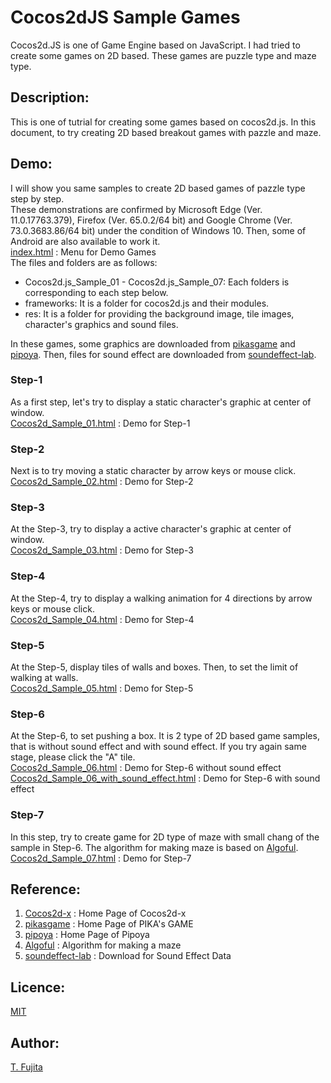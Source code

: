 # Cocos2dJS Sample Games
Cocos2d.JS is one of Game Engine based on JavaScript. I had tried to create some games on 2D based. These games are puzzle type and maze type.
## Description:
This is one of tutrial for creating some games based on cocos2d.js. In this document, to try creating 2D based breakout games with pazzle and maze. 
## Demo:
I will show you same samples to create 2D based games of pazzle type step by step.  
These demonstrations are confirmed by Microsoft Edge (Ver. 11.0.17763.379), Firefox (Ver. 65.0.2/64 bit) and Google Chrome (Ver. 73.0.3683.86/64 bit) under the condition of Windows 10. Then, some of Android are also available to work it.  
[index.html](https://to-fujita.github.io/Cocos2d_Sample_games/index.html) : Menu for Demo Games  
The files and folders are as follows:  
- Cocos2d.js_Sample_01 - Cocos2d.js_Sample_07: Each folders is corresponding to each step below.  
- frameworks: It is a folder for cocos2d.js and their modules.  
- res: It is a folder for providing the background image, tile images, character's graphics and sound files.    

In these games, some graphics are downloaded from  [pikasgame](https://dorapika.wixsite.com/pikasgame) and [pipoya](http://blog.pipoya.net/). Then, files for sound effect are downloaded from [soundeffect-lab](https://soundeffect-lab.info/).  
### Step-1
As a first step, let's try to display a static character's graphic at center of window.  
[Cocos2d_Sample_01.html](https://to-fujita.github.io/Cocos2d_Sample_games/Cocos2d_Sample_01.html) : Demo for Step-1
### Step-2
Next is to try moving a static character by arrow keys or mouse click.  
[Cocos2d_Sample_02.html](https://to-fujita.github.io/Cocos2d_Sample_games/Cocos2d_Sample_02.html) : Demo for Step-2
### Step-3
At the Step-3, try to display a active character's graphic at center of window.  
[Cocos2d_Sample_03.html](https://to-fujita.github.io/Cocos2d_Sample_games/Cocos2d_Sample_03.html) : Demo for Step-3
### Step-4
At the Step-4, try to display a walking animation for 4 directions by arrow keys or mouse click.  
[Cocos2d_Sample_04.html](https://to-fujita.github.io/Cocos2d_Sample_games/Cocos2d_Sample_04.html) : Demo for Step-4
### Step-5
At the Step-5, display tiles of walls and boxes. Then, to set the limit of walking at walls.  
[Cocos2d_Sample_05.html](https://to-fujita.github.io/Cocos2d_Sample_games/Cocos2d_Sample_05.html) : Demo for Step-5
### Step-6
At the Step-6, to set pushing a box. It is 2 type of 2D based game samples, that is without sound effect and with sound effect. If you try again same stage, please click the "A" tile.  
[Cocos2d_Sample_06.html](https://to-fujita.github.io/Cocos2d_Sample_games/Cocos2d_Sample_06.html) : Demo for Step-6 without sound effect  
[Cocos2d_Sample_06_with_sound_effect.html](https://to-fujita.github.io/Cocos2d_Sample_games/Cocos2d_Sample_06_with_sound_effect.html) : Demo for Step-6 with sound effect
### Step-7
In this step, try to create game for 2D type of maze with small chang of the sample in Step-6. The algorithm for making maze is based on [Algoful](http://algoful.com/Archive/Algorithm/MazeDig).  
[Cocos2d_Sample_07.html](https://to-fujita.github.io/Cocos2d_Sample_games/Cocos2d_Sample_07.html) : Demo for Step-7

## Reference:
1. [Cocos2d-x](https://www.cocos.com/en/) : Home Page of Cocos2d-x  
2. [pikasgame](https://dorapika.wixsite.com/pikasgame) : Home Page of PIKA's GAME  
3. [pipoya](http://blog.pipoya.net/) : Home Page of Pipoya  
4. [Algoful](http://algoful.com/Archive/Algorithm/MazeDig) : Algorithm for making a maze  
5. [soundeffect-lab](https://soundeffect-lab.info/) : Download for Sound Effect Data   
## Licence:
[MIT](https://github.com/tcnksm/tool/blob/master/LICENCE)
## Author:
[T. Fujita](https://github.com/T-Fujita)

